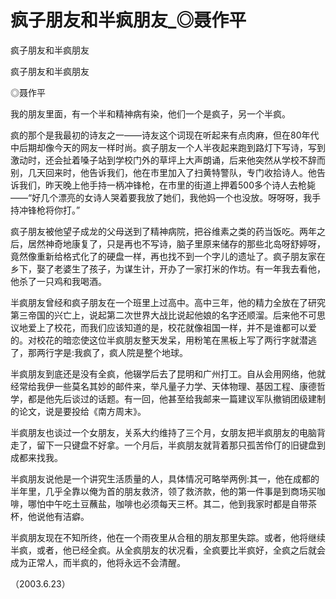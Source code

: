 # 疯子朋友和半疯朋友_◎聂作平

疯子朋友和半疯朋友

疯子朋友和半疯朋友

◎聂作平

我的朋友里面，有一个半和精神病有染，他们一个是疯子，另一个半疯。

疯的那个是我最初的诗友之一——诗友这个词现在听起来有点肉麻，但在80年代中后期却像今天的网友一样时尚。疯子朋友一个人半夜起来跑到路灯下写诗，写到激动时，还会扯着嗓子站到学校门外的草坪上大声朗诵，后来他突然从学校不辞而别，几天回来时，他告诉我们，他在市里加入了扫黄特警队，专门收拾诗人。他告诉我们，昨天晚上他手持一柄冲锋枪，在市里的街道上押着500多个诗人去枪毙——“好几个漂亮的女诗人哭着要我放了她们，我他妈一个也没放。呀呀呀，我手持冲锋枪将你打。”

疯子朋友被他望子成龙的父母送到了精神病院，把谷维素之类的药当饭吃。两年之后，居然神奇地康复了，只是再也不写诗，脑子里原来储存的那些北岛呀舒婷呀，竟然像重新给格式化了的硬盘一样，再也找不到一个字儿的遗址了。疯子朋友家在乡下，娶了老婆生了孩子，为谋生计，开办了一家打米的作坊。有一年我去看他，他杀了一只鸡和我喝酒。

半疯朋友曾经和疯子朋友在一个班里上过高中。高中三年，他的精力全放在了研究第三帝国的兴亡上，说起第二次世界大战比说起他娘的名字还顺溜。后来他不可思议地爱上了校花，而我们应该知道的是，校花就像祖国一样，并不是谁都可以爱的。对校花的暗恋使这位半疯朋友整天发呆，用粉笔在黑板上写了两行字就潜逃了，那两行字是:我疯了，疯人院是整个地球。

半疯朋友到底还是没有全疯，他辍学后去了昆明和广州打工。自从会用网络，他就经常给我伊一些莫名其妙的邮件来，举凡量子力学、天体物理、基因工程、康德哲学，都是他先后谈过的话题。有一回，他甚至给我邮来一篇建议军队撤销团级建制的论文，说是要投给《南方周末》。

半疯朋友也谈过一个女朋友，关系大约维持了三个月，女朋友把半疯朋友的电脑背走了，留下一只键盘不好拿。一个月后，半疯朋友就背着那只孤苦伶仃的旧键盘到成都来找我。

半疯朋友说他是一个讲究生活质量的人，具体情况可略举两例:其一，他在成都的半年里，几乎全靠以俺为首的朋友救济，领了救济款，他的第一件事是到商场买咖啡，哪怕中午吃土豆蘸盐，咖啡也必须每天三杯。其二，他到我家时都是自带茶杯，他说他有洁癖。

半疯朋友现在不知所终，他在一个雨夜里从合租的朋友那里失踪。或者，他将继续半疯，或者，他已经全疯。从全疯朋友的状况看，全疯要比半疯好，全疯之后就会成为正常人，而半疯的，他将永远不会清醒。

（2003.6.23）